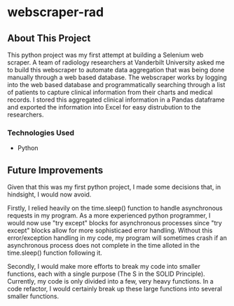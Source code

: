 # webscraper-rad

## About This Project
This python project was my first attempt at building a Selenium web scraper. A team of radiology researchers at Vanderbilt University asked me to build this webscraper to automate data aggregation that was being done manually through a web based database. The webscraper works by logging into the web based database and programmatically searching through a list of patients to capture clinical information from their charts and medical records. I stored this aggregated clinical information  in a Pandas dataframe and exported the information into Excel for easy distrubution to the researchers.

### Technologies Used
* Python

## Future Improvements
Given that this was my first python project, I made some decisions that, in hindsight, I would now avoid. 

Firstly, I relied heavily on the time.sleep() function to handle asynchronous requests in my program. As a more experienced python programmer, I would now use "try except" blocks for asynchronous processes since "try except" blocks allow for more sophisticaed error handling. Without this error/exception handling in my code, my program will sometimes crash if an asynchronous process does not complete in the time alloted in the time.sleep() function following it. 

Secondly, I would make more efforts to break my code into smaller functions, each with a single purpose (The S in the SOLID Principle). Currently, my code is only divided into a few, very heavy functions. In a code refactor, I would certainly break up these large functions into several smaller functions.

